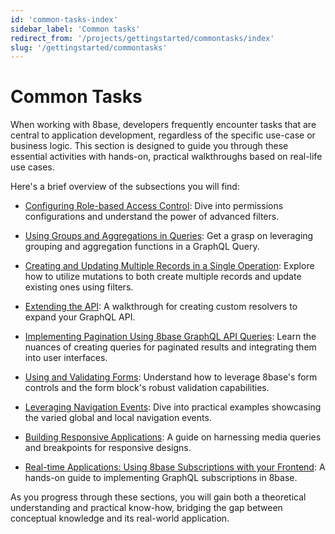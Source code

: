 ```yaml
---
id: 'common-tasks-index'
sidebar_label: 'Common tasks'
redirect_from: '/projects/gettingstarted/commontasks/index'
slug: '/gettingstarted/commontasks'
---
```

# Common Tasks

When working with 8base, developers frequently encounter tasks that are central to application development, regardless of the specific use-case or business logic. This section is designed to guide you through these essential activities with hands-on, practical walkthroughs based on real-life use cases. 

Here's a brief overview of the subsections you will find:


-   [Configuring Role-based Access Control](common-tasks-configuring-role-based-access-control.md): Dive into permissions configurations and understand the power of advanced filters.
    
-   [Using Groups and Aggregations in Queries](common-tasks-using-groups-and-aggregations-queries.md): Get a grasp on leveraging grouping and aggregation functions in a GraphQL Query.
    
-   [Creating and Updating Multiple Records in a Single Operation](common-tasks-create-multiple-records-single-operation.md): Explore how to utilize mutations to both create multiple records and update existing ones using filters.
    
-   [Extending the API](common-tasks-extending-the-api.md): A walkthrough for creating custom resolvers to expand your GraphQL API.
    
-   [Implementing Pagination Using 8base GraphQL API Queries](common-tasks-implementing-pagination-api-queries.md): Learn the nuances of creating queries for paginated results and integrating them into user interfaces.
    
-   [Using and Validating Forms](common-tasks-using-validating-forms.md): Understand how to leverage 8base's form controls and the form block's robust validation capabilities.
    
-   [Leveraging Navigation Events](common-tasks-leveraging-navigation-events.md): Dive into practical examples showcasing the varied global and local navigation events.
    
-   [Building Responsive Applications](common-tasks-building-responsive-applications.md): A guide on harnessing media queries and breakpoints for responsive designs.
  
-   [Real-time Applications: Using 8base Subscriptions with your Frontend](common-tasks-real-time-applications.md): A hands-on guide to implementing GraphQL subscriptions in 8base.

<!-- -   [Maximizing Reusable Elements](Link to Common Tasks -> Maximizing Reusable Elements): Discover the art of leveraging component groups for reusability. -->

As you progress through these sections, you will gain both a theoretical understanding and practical know-how, bridging the gap between conceptual knowledge and its real-world application.
